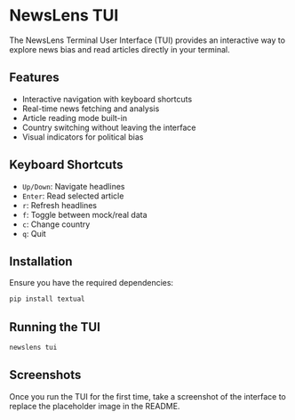 # NewsLens TUI

The NewsLens Terminal User Interface (TUI) provides an interactive way to explore news bias and read articles directly in your terminal.

## Features

- Interactive navigation with keyboard shortcuts
- Real-time news fetching and analysis
- Article reading mode built-in
- Country switching without leaving the interface
- Visual indicators for political bias

## Keyboard Shortcuts

- `Up/Down`: Navigate headlines
- `Enter`: Read selected article
- `r`: Refresh headlines
- `f`: Toggle between mock/real data
- `c`: Change country
- `q`: Quit

## Installation

Ensure you have the required dependencies:

```bash
pip install textual
```

## Running the TUI

```bash
newslens tui
```

## Screenshots

Once you run the TUI for the first time, take a screenshot of the interface to replace the placeholder image in the README.
